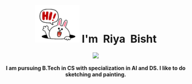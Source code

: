 <h1 align ="center"><img src="images/hello.gif" height="100px">  I'm &nbspRiya&nbsp Bisht </h1>    
<p align="center">
  <a href="https://github.com/DenverCoder1/readme-typing-svg"><img src="https://readme-typing-svg.herokuapp.com?lines=Computer%20+%20Science%20+Student;DS%20|%20AI%20|%20ML%20Enthusiast;Keen+to+%20learn%20new%20things&center=true&width=500&height=50"></a>
  </p>
 <div align ="center">
  <strong> I am pursuing B.Tech in CS with specialization in AI and DS. I like to do sketching and painting.</strong>
</div>
 <br/>

 









